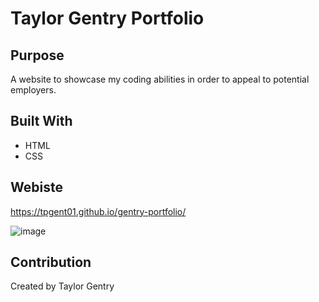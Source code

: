 # Taylor Gentry Portfolio

## Purpose
A website to showcase my coding abilities in order to appeal to potential employers.

## Built With
* HTML
* CSS

## Webiste
https://tpgent01.github.io/gentry-portfolio/

![image](file:///Users/taylorgentry/Downloads/_Users_taylorgentry_Desktop_Bootcamp_Challenges_Challenge-2_index.html.png)

## Contribution
Created by Taylor Gentry

